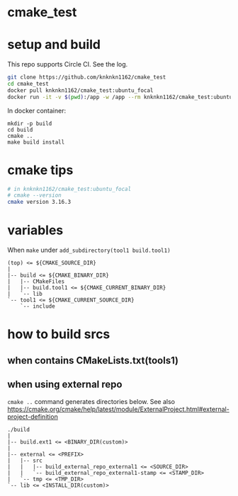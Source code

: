 # cmake_test

# setup and build


This repo supports Circle CI. See the log.

```sh
git clone https://github.com/knknkn1162/cmake_test
cd cmake_test
docker pull knknkn1162/cmake_test:ubuntu_focal
docker run -it -v $(pwd):/app -w /app --rm knknkn1162/cmake_test:ubuntu_focal
```

In docker container:

```
mkdir -p build
cd build
cmake ..
make build install
```

# cmake tips

```sh
# in knknkn1162/cmake_test:ubuntu_focal
# cmake --version
cmake version 3.16.3
```

# variables

When `make` under `add_subdirectory(tool1 build.tool1)`

```
(top) <= ${CMAKE_SOURCE_DIR}
|
|-- build <= ${CMAKE_BINARY_DIR}
|   |-- CMakeFiles
|   |-- build.tool1 <= ${CMAKE_CURRENT_BINARY_DIR}
|   `-- lib
`-- tool1 <= ${CMAKE_CURRENT_SOURCE_DIR}
    `-- include
```

# how to build srcs

## when contains CMakeLists.txt(tools1)

## when using external repo

`cmake ..` command generates directories below. See also https://cmake.org/cmake/help/latest/module/ExternalProject.html#external-project-definition
```
./build
|
|-- build.ext1 <= <BINARY_DIR(custom)>
|
|-- external <= <PREFIX>
|   |-- src
|   |   |-- build_external_repo_external1 <= <SOURCE_DIR>
|   |   `-- build_external_repo_external1-stamp <= <STAMP_DIR>
|   `-- tmp <= <TMP_DIR>
`-- lib <= <INSTALL_DIR(custom)>
```
